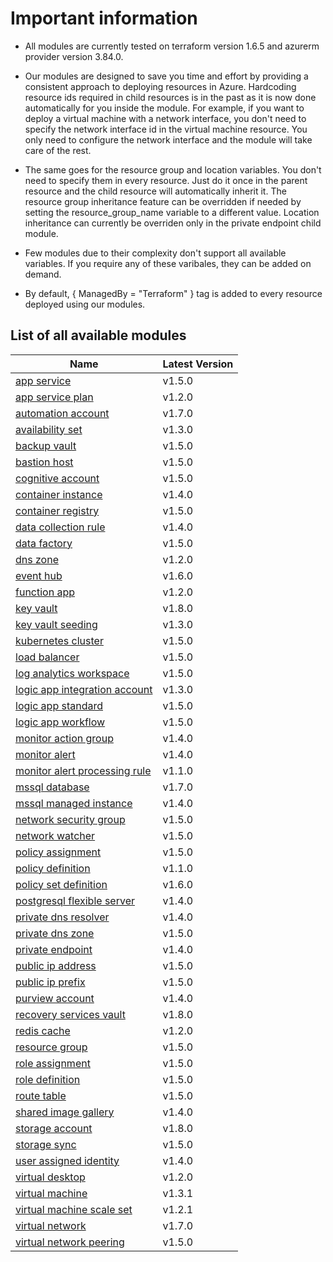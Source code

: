 # Important information
* All modules are currently tested on terraform version 1.6.5 and azurerm provider version 3.84.0.

* Our modules are designed to save you time and effort by providing a consistent approach to deploying resources in Azure. Hardcoding resource ids required in child resources is in the past as it is now done automatically for you inside the module. For example, if you want to deploy a virtual machine with a network interface, you don't need to specify the network interface id in the virtual machine resource. You only need to configure the network interface and the module will take care of the rest.

* The same goes for the resource group and location variables. You don't need to specify them in every resource. Just do it once in the parent resource and the child resource will automatically inherit it. The resource group inheritance feature can be overridden if needed by setting the resource_group_name variable to a different value. Location inheritance can currently be overriden only in the private endpoint child module.

* Few modules due to their complexity don't support all available variables. If you require any of these varibales, they can be added on demand.

* By default, { ManagedBy = "Terraform" } tag is added to every resource deployed using our modules.

## List of all available modules


| Name | Latest Version |
| ---- | -------------- |
| [app service](./app-service/README.md) | v1.5.0 |
| [app service plan](./app-service-plan/README.md) | v1.2.0 |
| [automation account](./automation-account/README.md) | v1.7.0 |
| [availability set](./availability-set/README.md) | v1.3.0 |
| [backup vault](./backup-vault/README.md) | v1.5.0 |
| [bastion host](./bastion-host/README.md) | v1.5.0 |
| [cognitive account](./cognitive-account/README.md) | v1.5.0 |
| [container instance](./container-instance/README.md) | v1.4.0 |
| [container registry](./container-registry/README.md) | v1.5.0 |
| [data collection rule](./data-collection-rule/README.md) | v1.4.0 |
| [data factory](./data-factory/README.md) | v1.5.0 |
| [dns zone](./dns-zone/README.md) | v1.2.0 |
| [event hub](./event-hub/README.md) | v1.6.0 |
| [function app](./function-app/README.md) | v1.2.0 |
| [key vault](./key-vault/README.md) | v1.8.0 |
| [key vault seeding](./key-vault-seeding/README.md) | v1.3.0 |
| [kubernetes cluster](./kubernetes-cluster/README.md) | v1.5.0 |
| [load balancer](./load-balancer/README.md) | v1.5.0 |
| [log analytics workspace](./log-analytics-workspace/README.md) | v1.5.0 |
| [logic app integration account](./logic-app-integration-account/README.md) | v1.3.0 |
| [logic app standard](./logic-app-standard/README.md) | v1.5.0 |
| [logic app workflow](./logic-app-workflow/README.md) | v1.5.0 |
| [monitor action group](./monitor-action-group/README.md) | v1.4.0 |
| [monitor alert](./monitor-alert/README.md) | v1.4.0 |
| [monitor alert processing rule](./monitor-alert-processing-rule/README.md) | v1.1.0 |
| [mssql database](./mssql-database/README.md) | v1.7.0 |
| [mssql managed instance](./mssql-managed-instance/README.md) | v1.4.0 |
| [network security group](./network-security-group/README.md) | v1.5.0 |
| [network watcher](./network-watcher/README.md) | v1.5.0 |
| [policy assignment](./policy-assignment/README.md) | v1.5.0 |
| [policy definition](./policy-definition/README.md) | v1.1.0 |
| [policy set definition](./policy-set-definition/README.md) | v1.6.0 |
| [postgresql flexible server](./postgresql-flexible-server/README.md) | v1.4.0 |
| [private dns resolver](./private-dns-resolver/README.md) | v1.4.0 |
| [private dns zone](./private-dns-zone/README.md) | v1.5.0 |
| [private endpoint](./private-endpoint/README.md) | v1.4.0 |
| [public ip address](./public-ip-address/README.md) | v1.5.0 |
| [public ip prefix](./public-ip-prefix/README.md) | v1.5.0 |
| [purview account](./purview-account/README.md) | v1.4.0 |
| [recovery services vault](./recovery-services-vault/README.md) | v1.8.0 |
| [redis cache](./redis-cache/README.md) | v1.2.0 |
| [resource group](./resource-group/README.md) | v1.5.0 |
| [role assignment](./role-assignment/README.md) | v1.5.0 |
| [role definition](./role-definition/README.md) | v1.5.0 |
| [route table](./route-table/README.md) | v1.5.0 |
| [shared image gallery](./shared-image-gallery/README.md) | v1.4.0 |
| [storage account](./storage-account/README.md) | v1.8.0 |
| [storage sync](./storage-sync/README.md) | v1.5.0 |
| [user assigned identity](./user-assigned-identity/README.md) | v1.4.0 |
| [virtual desktop](./virtual-desktop/README.md) | v1.2.0 |
| [virtual machine](./virtual-machine/README.md) | v1.3.1 |
| [virtual machine scale set](./virtual-machine-scale-set/README.md) | v1.2.1 |
| [virtual network](./virtual-network/README.md) | v1.7.0 |
| [virtual network peering](./virtual-network-peering/README.md) | v1.5.0 |
